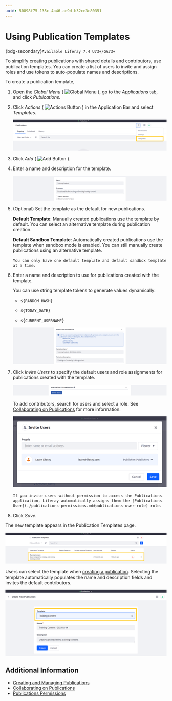 ```yaml
---
uuid: 50898f75-135c-4b46-ae9d-b32ce3c80351
---
```

# Using Publication Templates

{bdg-secondary}`Available Liferay 7.4 U73+/GA73+`

To simplify creating publications with shared details and contributors, use publication templates. You can create a list of users to invite and assign roles and use tokens to auto-populate names and descriptions.

To create a publication template,

1. Open the *Global Menu* ( ![Global Menu](../../../images/icon-applications-menu.png) ), go to the *Applications* tab, and click *Publications*.

1. Click *Actions* ( ![Actions Button](../../../images/icon-actions.png) ) in the Application Bar and select *Templates*.

   ![Open the Publications application, click the Actions button in the Application Bar, and select Templates.](./using-publication-templates/images/01.png)

1. Click *Add* ( ![Add Button](../../../images/icon-add.png) ).

1. Enter a name and description for the template.

   ![Enter a name and description for the template.](./using-publication-templates/images/02.png)

1. (Optional) Set the template as the default for new publications.

   **Default Template**: Manually created publications use the template by default. You can select an alternative template during publication creation.

   **Default Sandbox Template**: Automatically created publications use the template when sandbox mode is enabled. You can still manually create publications using an alternative template.

   ```{note}
   You can only have one default template and default sandbox template at a time.
   ```

1. Enter a name and description to use for publications created with the template.

   You can use string template tokens to generate values dynamically:

   * `${RANDOM_HASH}`

   * `${TODAY_DATE}`

   * `${CURRENT_USERNAME}`

   ![Enter a name and description to use for publications created with the template.](./using-publication-templates/images/03.png)

1. Click *Invite Users* to specify the default users and role assignments for publications created with the template.

   ![Click Invite Users to specify the default users and role assignments for publications created with the template.](./using-publication-templates/images/04.png)

   To add contributors, search for users and select a role. See [Collaborating on Publications](./collaborating-on-publications.md) for more information.

   ![Search for users and select a role.](./using-publication-templates/images/05.png)

   ```{note}
   If you invite users without permission to access the Publications application, Liferay automatically assigns them the [Publications User](./publications-permissions.md#publications-user-role) role.
   ```

1. Click *Save*.

The new template appears in the Publication Templates page.

![Templates appear in the Publication Templates page](./using-publication-templates/images/06.png)

Users can select the template when [creating a publication](./creating-and-managing-publications.md#creating-a-new-publication). Selecting the template automatically populates the name and description fields and invites the default contributors.

![Users can select the template when creating a publication.](./using-publication-templates/images/07.png)

## Additional Information

* [Creating and Managing Publications](./creating-and-managing-publications.md)
* [Collaborating on Publications](./collaborating-on-publications.md)
* [Publications Permissions](./publications-permissions.md)
